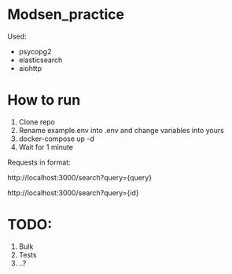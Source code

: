 # Modsen_practice

Used:
- psycopg2
- elasticsearch
- aiohttp

# How to run
1. Clone repo
2. Rename example.env into .env and change variables into yours
2. docker-compose up -d
3. Wait for 1 minute


Requests in format:

http://localhost:3000/search?query={query}

http://localhost:3000/search?query={id}

# TODO:
1. Bulk
2. Tests
3. ..?